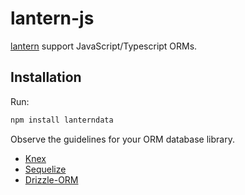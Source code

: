 # lantern-js

[lantern](https://github.com/lanterndata/lantern) support JavaScript/Typescript ORMs.

## Installation

Run:

```sh
npm install lanterndata
```

Observe the guidelines for your ORM database library.

- [Knex](/src/knex/README.md)
- [Sequelize](/src/sequelize/README.md)
- [Drizzle-ORM](/src/drizzle-orm/README.md)
